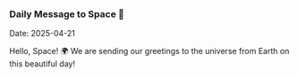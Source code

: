 ### Daily Message to Space 🌌
Date: 2025-04-21

Hello, Space! 🌍 We are sending our greetings to the universe from Earth on this beautiful day!
